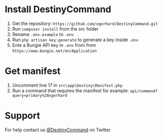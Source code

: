 # Install DestinyCommand
1. Get the repository: `https://github.com/xgerhard/DestinyCommand.git`
2. Run `composer install` from the src folder
3. Rename `.env.example` to `.env`
4. Run `php artisan key:generate` to generate a key inside `.env`
5. Ente a Bungie API key in `.env` from from `https://www.bungie.net/en/Application`

# Get manifest
1. Uncomment line 17 in `src\app\Destiny\Manifest.php`
2. Run a command that requires the manifest for example: `api/command?query=primary%20xgerhard`

# Support
For help contact us <a href="https://twitter.com/destinycommand">@DestinyCommand</a> on Twitter